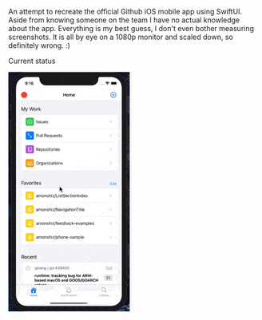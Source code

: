 An attempt to recreate the official Github iOS mobile app using SwiftUI. Aside from knowing someone on the team I have no actual knowledge about the app. Everything is my best guess, I don't even bother measuring screenshots. It is all by eye on a 1080p monitor and scaled down, so definitely wrong. :)

Current status

![Status GIF](images/status.gif)


